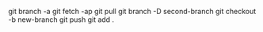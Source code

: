 git branch -a
git fetch -ap 
git pull
git branch -D second-branch
git checkout -b new-branch
git push
git add .
